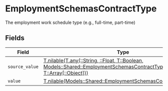 # EmploymentSchemasContractType

The employment work schedule type (e.g., full-time, part-time)


## Fields

| Field                                                                                                                                                                                  | Type                                                                                                                                                                                   | Required                                                                                                                                                                               | Description                                                                                                                                                                            |
| -------------------------------------------------------------------------------------------------------------------------------------------------------------------------------------- | -------------------------------------------------------------------------------------------------------------------------------------------------------------------------------------- | -------------------------------------------------------------------------------------------------------------------------------------------------------------------------------------- | -------------------------------------------------------------------------------------------------------------------------------------------------------------------------------------- |
| `source_value`                                                                                                                                                                         | [T.nilable(T.any(::String, ::Float, T::Boolean, Models::Shared::EmploymentSchemasContractType4, T::Array[::Object]))](../../models/shared/employmentschemascontracttypesourcevalue.md) | :heavy_minus_sign:                                                                                                                                                                     | N/A                                                                                                                                                                                    |
| `value`                                                                                                                                                                                | [T.nilable(Models::Shared::EmploymentSchemasContractTypeValue)](../../models/shared/employmentschemascontracttypevalue.md)                                                             | :heavy_minus_sign:                                                                                                                                                                     | N/A                                                                                                                                                                                    |